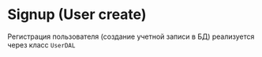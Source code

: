 # Signup (User create)

Регистрация пользователя (создание учетной записи в БД) реализуется через класс `UserDAL` 